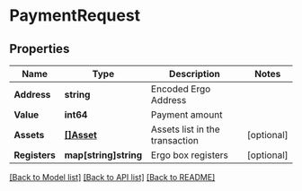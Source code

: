 # PaymentRequest

## Properties

Name | Type | Description | Notes
------------ | ------------- | ------------- | -------------
**Address** | **string** | Encoded Ergo Address | 
**Value** | **int64** | Payment amount | 
**Assets** | [**[]Asset**](Asset.md) | Assets list in the transaction | [optional] 
**Registers** | **map[string]string** | Ergo box registers | [optional] 

[[Back to Model list]](../README.md#documentation-for-models) [[Back to API list]](../README.md#documentation-for-api-endpoints) [[Back to README]](../README.md)


